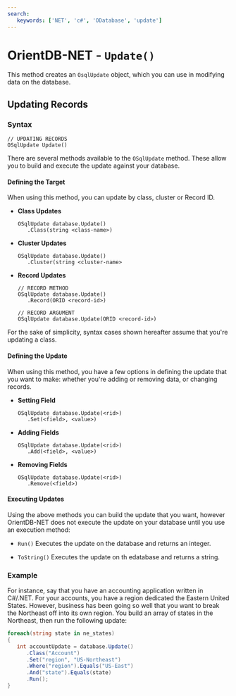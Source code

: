 ```yaml
---
search:
   keywords: ['NET', 'c#', 'ODatabase', 'update']
---
```


# OrientDB-NET - `Update()`

This method creates an `OsqlUpdate` object, which you can use in modifying data on the database.

## Updating Records

### Syntax

```
// UPDATING RECORDS
OSqlUpdate Update()
```

There are several methods available to the `OSqlUpdate` method.  These allow you to build and execute the update against your database.


#### Defining the Target

When using this method, you can update by class, cluster or Record ID.

- **Class Updates**

  ```
  OSqlUpdate database.Update()
     .Class(string <class-name>)
  ```

- **Cluster Updates**

  ```
  OSqlUpdate database.Update()
     .Cluster(string <cluster-name>
  ```

- **Record Updates**

  ```
  // RECORD METHOD
  OSqlUpdate database.Update()
     .Record(ORID <record-id>)

  // RECORD ARGUMENT
  OSqlUpdate database.Update(ORID <record-id>)
  ```

For the sake of simplicity, syntax cases shown hereafter assume that you're updating a class.

#### Defining the Update

When using this method, you have a few options in defining the update that you want to make: whether you're adding or removing data, or changing records.

- **Setting Field**

  ```
  OSqlUpdate database.Update(<rid>)
     .Set(<field>, <value>)
  ```

- **Adding Fields**

  ```
  OSqlUpdate database.Update(<rid>)
     .Add(<field>, <value>)
  ```

- **Removing Fields**

  ```
  OSqlUpdate database.Update(<rid>)
     .Remove(<field>)
  ```

#### Executing Updates

Using the above methods you can build the update that you want, however OrientDB-NET does not execute the update on your database until you use an execution method: 

- `Run()` Executes the update on the database and returns an integer.

- `ToString()` Executes the update on th edatabase and returns a string.


### Example

For instance, say that you have an accounting application written in C#/.NET.  For your accounts, you have a region dedicated the Eastern United States.  However, business has been going so well that you want to break the Northeast off into its own region.  You build an array of states in the Northeast, then run the following update:

```csharp
foreach(string state in ne_states)
{
   int accountUpdate = database.Update()
      .Class("Account")
      .Set("region", "US-Northeast")
      .Where("region").Equals("US-East")
      .And("state").Equals(state)
      .Run();
}   
```


